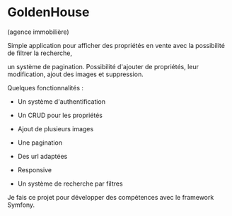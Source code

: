 # GoldenHouse

(agence immobilière)

Simple application pour afficher des propriétés en vente avec la possibilité de filtrer la recherche,

un système de pagination. Possibilité d'ajouter de propriétés, leur modification, ajout des images et suppression.

Quelques fonctionnalités :

- Un système d'authentification

- Un CRUD pour les propriétés

- Ajout de plusieurs images

- Une pagination

- Des url adaptées

- Responsive

- Un système de recherche par filtres

Je fais ce projet pour développer des compétences avec le framework Symfony.

